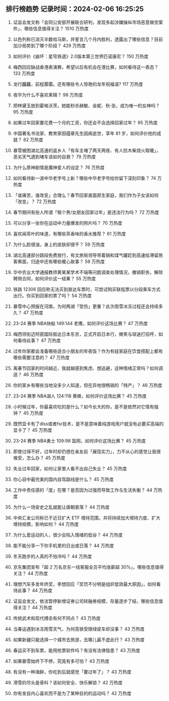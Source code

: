 
## 排行榜趋势 记录时间：2024-02-06 16:25:25
  
  1. 证监会发文称「会同公安部开展联合研判，发现多起涉嫌操纵市场恶意做空案件」，哪些信息值得关注？ 1510 万热度
    
  2. 以色列称已消灭半数哈马斯，并誓言几个月内胜利，透露出了哪些信息？目前加沙局势到了哪个阶段？ 429 万热度
    
  3. 如何评价《崩坏：星穹铁道》2.0版本第三世界匹诺康尼？ 150 万热度
    
  4. 梅西回应缺战香港表演赛，希望以后有机会在港比赛，如何看待这一表态？ 133 万热度
    
  5. 龙行龘龘，前程朤朤。还有哪些令人惊艳的龙年祝福语? 117 万热度
    
  6. 夜华为什么不喜欢素锦？ 98 万热度
    
  7. 把林黛玉放到霍格沃茨，她能秒杀赫敏、金妮、秋·张，成为唯一的女神吗？ 95 万热度
    
  8. 如果过年回家要花费一个月的工资，你还会不会选择回家过年？ 95 万热度
    
  9. 中国著名书法家、教育家田蕴章先生因病逝世，享年 81 岁，如何评价他的成就？ 82 万热度
    
  10. 暴雪被困湖北高速的返乡人「有车主堵了两天两夜、有人捡木柴烧火取暖」，恶劣天气遇到堵车该如何自救？ 79 万热度
    
  11. 为什么原神剧情是魔神爱人的设定？ 76 万热度
    
  12. 如何看待新一波中华老字号上新？哪些中华老字号给你留下深刻印象？ 74 万热度
    
  13. 「谁痛苦，谁改变」合理么？春节回家直面原生家庭，我们作为子女该如何「改变」？ 72 万热度
    
  14. 春节期间有些人所谓「租个男/女朋友回家过年」是违法行为吗？ 72 万热度
    
  15. 可以分享一张你在运动中力量爆发的照片吗？ 70 万热度
    
  16. 喜欢闻茶叶的味道，有哪些茶香味的香水推荐？ 61 万热度
    
  17. 为什么脸很油，身上的皮肤却很干？ 59 万热度
    
  18. 湖北高速部分路段免费放行，有文旅局领导带着锅和煤气罐赶到高速给滞留旅客煮面，归途中还有哪些暖心故事？ 59 万热度
    
  19. 华中农业大学通报教师黄某某学术不端等问题调查处理情况，撤销职务，解除聘用合同，如何评价这一结果？ 55 万热度
    
  20. 铁路 12306 回应称无法买到直达车票时，可尝试购买联程票以分段乘车方式出行。你买到回家的票了吗？ 54 万热度
    
  21. 暴雪中心预报在河南，为何两湖「受伤」更重？此次雨雪冰冻过程还会持续多久？ 47 万热度
    
  22. 23-24 赛季 NBA快船 149:144 老鹰，如何评价这场比赛？ 47 万热度
    
  23. 梅西领衔迈阿密国际抵达日本东京，正式开启日本行，微笑与球迷打招呼，如何看待此事？ 47 万热度
    
  24. 过年你家都会准备哪些适合小朋友的年夜饭？作为有娃家庭在饮食搭配上都有哪些需要注意的？ 47 万热度
    
  25. 离春节回家的时间越近，我就越感到焦虑、想逃避，这种情绪正常吗？如何调适？ 46 万热度
    
  26. 你的家乡有哪些当地没多少人知道，但在异地很畅销的「特产」？ 46 万热度
    
  27. 23-24 赛季 NBA湖人 124:118 黄蜂，如何评价这场比赛？ 45 万热度
    
  28. 小时候过年，你最喜欢吃的是什么？如今长大的你，是不是依然对它情有独钟？ 45 万热度
    
  29. 既然显卡有了dlss或者fsr技术，是不是意味着纯游戏用户就没有必要买高端的显卡了？ 45 万热度
    
  30. 23-24 赛季 NBA勇士 109:98 篮网，如何评价这场比赛？ 45 万热度
    
  31. 即使过得不好，过年时却仍想在亲友前「展现实力」，力不从心的感觉让我很难受，怎么办？ 45 万热度
    
  32. 失业过年回家，如何让家里人看不出自己失业？ 45 万热度
    
  33. 你心目中最完美的国内自驾路线是什么？ 45 万热度
    
  34. 工作中责任感的「度」在哪？是否因为过强而导致工作与生活失衡？ 44 万热度
    
  35. 为什么一场安史之乱就能让唐朝衰落？ 44 万热度
    
  36. 中央汇金公司称已于近日扩大 ETF 增持范围，并将持续加大增持力度、扩大增持规模，影响如何？ 44 万热度
    
  37. 为什么爱运动的人，很少会陷入情绪的低谷？ 44 万热度
    
  38. 能不能分享一下你手机里的日出或日落？ 44 万热度
    
  39. 冬天跑步的人真的不怕冷吗？ 44 万热度
    
  40. 京东集团宣布「超 2 万名京东一线客服全员平均涨薪超 30%」，哪些信息值得关注？ 44 万热度
    
  41. 理想汽车多发年终奖，李想回应「奖罚不分明是组织低效最大原因」，如何看待此事？ 44 万热度
    
  42. 证监会发文，依法暂停新增证券公司转融券规模，存量逐步了结，哪些信息值得关注？ 44 万热度
    
  43. 传统武术和现代搏击有何不同点？ 43 万热度
    
  44. 当春运遇到冰冻雨雪天气，为何高铁受限绿皮车却没事？ 43 万热度
    
  45. 如果新疆只能选择一个城市去旅游，去哪儿最不虚此行？ 43 万热度
    
  46. 春运买不到车票，能用抢票软件吗？有没有法律隐患？ 43 万热度
    
  47. 如果暴雪始终下不停，究竟有多可怕？ 43 万热度
    
  48. 有没有一种海鲜，你吃到后就感觉「要过年了」？ 43 万热度
    
  49. 滑雪的尽头是骨科？该如何安全、快乐解锁？ 42 万热度
    
  50. 你有发自内心喜欢而不是为了某种目的的运动吗？ 42 万热度
    